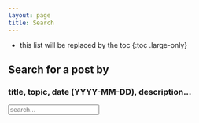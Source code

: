 ```yaml
---
layout: page
title: Search
---
```

* this list will be replaced by the toc
{:toc .large-only}
## Search for a post by
### title, topic, date (YYYY-MM-DD), description...
<div id="search-container">
<input type="text" id="search-input" placeholder="search...">
<ul id="results-container"></ul>
</div>

<!-- Script pointing to search-script.js -->
<script src="../scripts/search-script.js" type="text/javascript"></script>

<!-- Configuration -->
<script>
SimpleJekyllSearch({
  searchInput: document.getElementById('search-input'),
  resultsContainer: document.getElementById('results-container'),
  json: '../scripts/search.json'
})
</script>